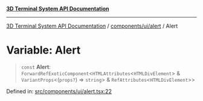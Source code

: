 [**3D Terminal System API Documentation**](../../../../README.md)

***

[3D Terminal System API Documentation](../../../../README.md) / [components/ui/alert](../README.md) / Alert

# Variable: Alert

> `const` **Alert**: `ForwardRefExoticComponent`\<`HTMLAttributes`\<`HTMLDivElement`\> & `VariantProps`\<(`props?`) => `string`\> & `RefAttributes`\<`HTMLDivElement`\>\>

Defined in: [src/components/ui/alert.tsx:22](https://github.com/Dicommunitas/ThreeJS_Terminal_3D/blob/f5bec8212bfd37e45fdf0e49aa57af1be9d74e77/src/components/ui/alert.tsx#L22)
